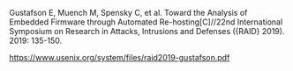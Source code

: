 Gustafson E, Muench M, Spensky C, et al. Toward the Analysis of Embedded Firmware through Automated Re-hosting[C]//22nd International Symposium on Research in Attacks, Intrusions and Defenses ({RAID} 2019). 2019: 135-150.

https://www.usenix.org/system/files/raid2019-gustafson.pdf
